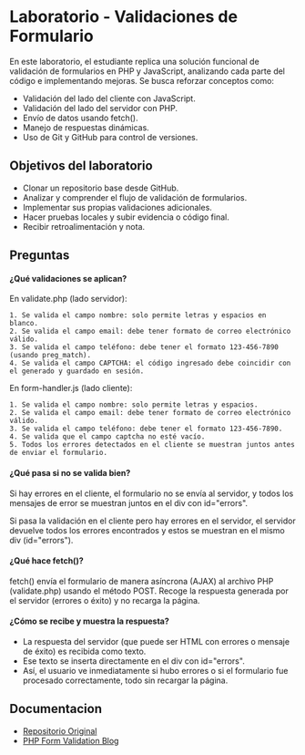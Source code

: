 
# Laboratorio - Validaciones de Formulario

En este laboratorio, el estudiante replica una solución funcional de validación de formularios en PHP y JavaScript, analizando cada parte del código e implementando mejoras. Se busca reforzar conceptos como:

- Validación del lado del cliente con JavaScript.
- Validación del lado del servidor con PHP.
- Envío de datos usando fetch().
- Manejo de respuestas dinámicas.
- Uso de Git y GitHub para control de versiones.

 


## Objetivos del laboratorio

- Clonar un repositorio base desde GitHub.
- Analizar y comprender el flujo de validación de formularios.
- Implementar sus propias validaciones adicionales.
- Hacer pruebas locales y subir evidencia o código final.
- Recibir retroalimentación y nota.


## Preguntas

#### ¿Qué validaciones se aplican?

En validate.php (lado servidor):

    1. Se valida el campo nombre: solo permite letras y espacios en blanco.
    2. Se valida el campo email: debe tener formato de correo electrónico válido.
    3. Se valida el campo teléfono: debe tener el formato 123-456-7890 (usando preg_match).
    4. Se valida el campo CAPTCHA: el código ingresado debe coincidir con el generado y guardado en sesión.

En form-handler.js (lado cliente):

    1. Se valida el campo nombre: solo permite letras y espacios.
    2. Se valida el campo email: debe tener formato de correo electrónico válido.
    3. Se valida el campo teléfono: debe tener el formato 123-456-7890.
    4. Se valida que el campo captcha no esté vacío.
    5. Todos los errores detectados en el cliente se muestran juntos antes de enviar el formulario.

#### ¿Qué pasa si no se valida bien?

Si hay errores en el cliente, el formulario no se envía al servidor, y todos los mensajes de error se muestran juntos en el div con id="errors".

Si pasa la validación en el cliente pero hay errores en el servidor, el servidor devuelve todos los errores encontrados y estos se muestran en el mismo div (id="errors").

#### ¿Qué hace fetch()?

fetch() envía el formulario de manera asíncrona (AJAX) al archivo PHP (validate.php) usando el método POST. Recoge la respuesta generada por el servidor (errores o éxito) y no recarga la página.

#### ¿Cómo se recibe y muestra la respuesta?

- La respuesta del servidor (que puede ser HTML con errores o mensaje de éxito) es recibida como texto.
- Ese texto se inserta directamente en el div con id="errors".
- Así, el usuario ve inmediatamente si hubo errores o si el formulario fue procesado correctamente, todo sin recargar la página.



## Documentacion

- [Repositorio Original](https://github.com/Salomon2514/EjemploValidaciones.git)
- [PHP Form Validation Blog](https://mailtrap.io/blog/php-form-validation/#How-to-validate-a-form-in-PHP-using-script)

